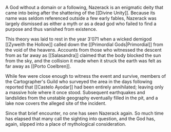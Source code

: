 A God without a domain or a following, Nazerack is an enigmatic deity that came into being after the shattering of the [[Divine Unity]].  Because its name was seldom referenced outside a few early fables, Nazerack was largely dismissed as either a myth or as a dead god who failed to find a purpose and thus vanished from existence.

This theory was laid to rest in the year 3'071 when a wicked demigod [[Zyweith the Hollow]] called down the [[Primordial Gods|Primordial]] from the void of the heavens. Accounts from those who witnessed the descent from as far away as [[Salasandra]] claimed that the body blocked the sun from the sky, and the collision it made when it struck the earth was felt as far away as [[Porto Coelbren]].

While few were close enough to witness the event and survive, members of the Cartographer's Guild who surveyed the area in the days following reported that [[Castelo Ayodar]] had been entirely annihilated; leaving only a massive hole where it once stood. Subsequent earthquakes and landslides from the unstable geography eventually filled in the pit, and a lake now covers the alleged site of the incident.

Since that brief encounter, no one has seen Nazerack again. So much time has elapsed that many call the sighting into question, and the God has, again, slipped into a place of mythological consideration.